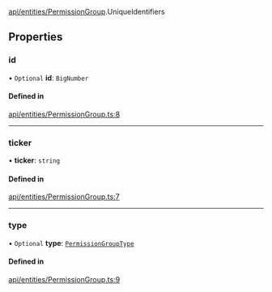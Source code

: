 [api/entities/PermissionGroup](../../../../Modules/API/Entities/PermissionGroup.md).UniqueIdentifiers

## Properties

### id

• `Optional` **id**: `BigNumber`

#### Defined in

[api/entities/PermissionGroup.ts:8](https://github.com/PolymeshAssociation/polymesh-sdk/blob/15be87e8/src/api/entities/PermissionGroup.ts#L8)

___

### ticker

• **ticker**: `string`

#### Defined in

[api/entities/PermissionGroup.ts:7](https://github.com/PolymeshAssociation/polymesh-sdk/blob/15be87e8/src/api/entities/PermissionGroup.ts#L7)

___

### type

• `Optional` **type**: [`PermissionGroupType`](../../../../Enums/Types/PermissionGroupType.md)

#### Defined in

[api/entities/PermissionGroup.ts:9](https://github.com/PolymeshAssociation/polymesh-sdk/blob/15be87e8/src/api/entities/PermissionGroup.ts#L9)

